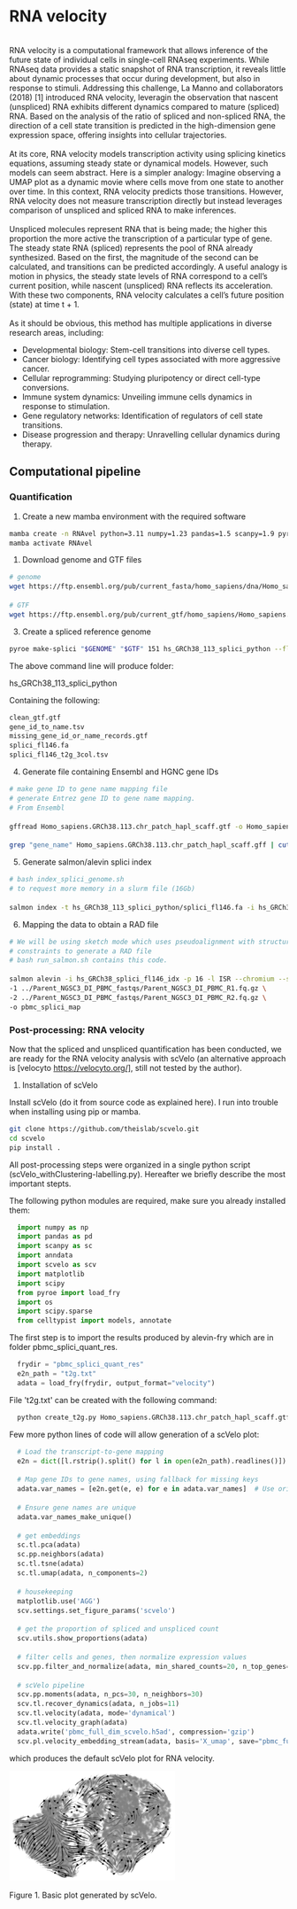 # RNA velocity
<br>
RNA velocity is a computational framework that allows inference of the future state of individual cells in single-cell RNAseq experiments. While RNAseq data provides a static snapshot of RNA transcription, it reveals little about dynamic processes that occur during development, but also in response to stimuli. Addressing this challenge, La Manno and collaborators (2018) [1] introduced RNA velocity, leveragin the observation that nascent (unspliced) RNA exhibits different dynamics compared to mature (spliced) RNA. Based on the analysis of the ratio of spliced and non-spliced RNA, the direction of a cell state transition is predicted in the high-dimension gene expression space, offering insights into cellular trajectories.<br><br>
At its core, RNA velocity models transcription activity using splicing kinetics equations, assuming steady state or dynamical models. However, such models can seem abstract. Here is a simpler analogy: Imagine observing a UMAP plot as a dynamic movie where cells move from one state to another over time. In this context, RNA velocity predicts those transitions. However, RNA velocity does not measure transcription directly but instead leverages comparison of unspliced and spliced RNA to make inferences.  
<br><br>
Unspliced molecules represent RNA that is being made; the higher this proportion the more active the transcription of a particular type of gene. The steady state RNA (spliced) represents the pool of RNA already synthesized. Based on the first, the magnitude of the second can be calculated, and transitions can be predicted accordingly.  A useful analogy is motion in physics, the steady state levels of RNA correspond to a cell’s current position, while nascent (unspliced) RNA reflects its acceleration.  With these two components, RNA velocity calculates a cell’s future position (state) at time t + 1.
<br><br>
As it should be obvious, this method has multiple applications in diverse research areas, including: 

- Developmental biology: Stem-cell transitions into diverse cell types. 
- Cancer biology: Identifying cell types associated with more aggressive cancer. 
- Cellular reprogramming: Studying pluripotency or direct cell-type conversions.  
- Immune system dynamics: Unveiling immune cells dynamics in response to stimulation. 
- Gene regulatory networks: Identification of regulators of cell state transitions.  
- Disease progression and therapy: Unravelling cellular dynamics during therapy. 

## Computational pipeline
### Quantification

1. Create a new mamba environment with the required software 
   
```bash
mamba create -n RNAvel python=3.11 numpy=1.23 pandas=1.5 scanpy=1.9 pyroe salmon alevin-fry 
mamba activate RNAvel 
```

1. Download genome and GTF files 

```bash
# genome 
wget https://ftp.ensembl.org/pub/current_fasta/homo_sapiens/dna/Homo_sapiens.GRCh38.dna.toplevel.fa.gz 

# GTF 
wget https://ftp.ensembl.org/pub/current_gtf/homo_sapiens/Homo_sapiens.GRCh38.113.chr_patch_hapl_scaff.gtf.gz 
```
 
3. Create a spliced reference genome 

```bash
pyroe make-splici "$GENOME" "$GTF" 151 hs_GRCh38_113_splici_python --flank-trim-length 5 --filename-prefix splici 
```

The above command line will produce folder:

hs_GRCh38_113_splici_python  

Containing the following:

```bash
clean_gtf.gtf  
gene_id_to_name.tsv  
missing_gene_id_or_name_records.gtf  
splici_fl146.fa  
splici_fl146_t2g_3col.tsv 
```
 
4. Generate file containing Ensembl and HGNC gene IDs 

```bash
# make gene ID to gene name mapping file
# generate Entrez gene ID to gene name mapping. 
# From Ensembl 

gffread Homo_sapiens.GRCh38.113.chr_patch_hapl_scaff.gtf -o Homo_sapiens.GRCh38.113.chr_patch_hapl_scaff.gff 

grep "gene_name" Homo_sapiens.GRCh38.113.chr_patch_hapl_scaff.gff | cut -f9 | cut -d';' -f2,3 | sed 's/=/ /g' | sed 's/;/ /g' | cut -d' ' -f2,4 | sort | uniq > hs_ensembl-ID_2_HGNC-ID.txt 
```
 
5. Generate salmon/alevin splici index 

```bash
# bash index_splici_genome.sh  
# to request more memory in a slurm file (16Gb) 

salmon index -t hs_GRCh38_113_splici_python/splici_fl146.fa -i hs_GRCh38_splici_fl146_idx  -p 16 
```
 
6. Mapping the data to obtain a RAD file 

```bash 
# We will be using sketch mode which uses pseudoalignment with structural  
# constraints to generate a RAD file  
# bash run_salmon.sh contains this code.

salmon alevin -i hs_GRCh38_splici_fl146_idx -p 16 -l ISR --chromium --sketch \ 
-1 ../Parent_NGSC3_DI_PBMC_fastqs/Parent_NGSC3_DI_PBMC_R1.fq.gz \ 
-2 ../Parent_NGSC3_DI_PBMC_fastqs/Parent_NGSC3_DI_PBMC_R2.fq.gz \ 
-o pbmc_splici_map 
```

### Post-processing: RNA velocity 

 Now that the spliced and unspliced quantification has been conducted, we are ready for the RNA velocity analysis with scVelo (an alternative approach is [velocyto https://velocyto.org/], still not tested by the author).

1. Installation of scVelo

Install scVelo (do it from source code as explained here). I run into trouble when installing using pip or mamba.

```bash
git clone https://github.com/theislab/scvelo.git
cd scvelo
pip install .
```

All post-processing steps were organized in a single python script (scVelo_withClustering-labelling.py). Hereafter we briefly describe the most important stepts.

The following python modules are required, make sure you already installed them:

```python
  import numpy as np
  import pandas as pd
  import scanpy as sc
  import anndata
  import scvelo as scv
  import matplotlib
  import scipy
  from pyroe import load_fry
  import os
  import scipy.sparse
  from celltypist import models, annotate
```

The first step is to import the results produced by alevin-fry which are in folder pbmc_splici_quant_res.

```python
  frydir = "pbmc_splici_quant_res"
  e2n_path = "t2g.txt"
  adata = load_fry(frydir, output_format="velocity")
```
File 't2g.txt' can be created with the following command:

```bash
  python create_t2g.py Homo_sapiens.GRCh38.113.chr_patch_hapl_scaff.gtf
```

Few more python lines of code will allow generation of a scVelo plot:

```python
  # Load the transcript-to-gene mapping
  e2n = dict([l.rstrip().split() for l in open(e2n_path).readlines()])

  # Map gene IDs to gene names, using fallback for missing keys
  adata.var_names = [e2n.get(e, e) for e in adata.var_names]  # Use original gene ID if missing

  # Ensure gene names are unique
  adata.var_names_make_unique()

  # get embeddings
  sc.tl.pca(adata)
  sc.pp.neighbors(adata)
  sc.tl.tsne(adata)
  sc.tl.umap(adata, n_components=2)

  # housekeeping
  matplotlib.use('AGG')
  scv.settings.set_figure_params('scvelo')

  # get the proportion of spliced and unspliced count
  scv.utils.show_proportions(adata)

  # filter cells and genes, then normalize expression values
  scv.pp.filter_and_normalize(adata, min_shared_counts=20, n_top_genes=2000, enforce=True)

  # scVelo pipeline
  scv.pp.moments(adata, n_pcs=30, n_neighbors=30)
  scv.tl.recover_dynamics(adata, n_jobs=11)
  scv.tl.velocity(adata, mode='dynamical')
  scv.tl.velocity_graph(adata)
  adata.write('pbmc_full_dim_scvelo.h5ad', compression='gzip')
  scv.pl.velocity_embedding_stream(adata, basis='X_umap', save="pbmc_full_dim.png")
```

which produces the default scVelo plot for RNA velocity.

<img src="figures/scvelo_pbmc_full_dim.png" alt="Basic scVelo plot" width="300">

Figure 1. Basic plot generated by scVelo.








